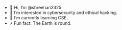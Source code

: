 - 👋 Hi, I’m @shreehari2325
- 👀 I’m interested in cybersecurity and ethical hacking.
- 🌱 I’m currently learning CSE.
- ⚡ Fun fact: The Earth is round.

<!---
shreehari2325/shreehari2325 is a ✨ special ✨ repository because its `README.md` (this file) appears on your GitHub profile.
You can click the Preview link to take a look at your changes.
--->
